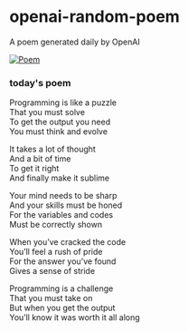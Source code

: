 
# openai-random-poem
 A poem generated daily by OpenAI

[![Poem](https://github.com/fbiego/openai-random-poem/actions/workflows/main.yml/badge.svg)](https://github.com/fbiego/openai-random-poem/actions/workflows/main.yml)

### today's poem  
  
Programming is like a puzzle  
That you must solve  
To get the output you need  
You must think and evolve  
  
It takes a lot of thought  
And a bit of time  
To get it right  
And finally make it sublime  
  
Your mind needs to be sharp  
And your skills must be honed  
For the variables and codes  
Must be correctly shown  
  
When you’ve cracked the code  
You’ll feel a rush of pride  
For the answer you’ve found  
Gives a sense of stride  
  
Programming is a challenge  
That you must take on  
But when you get the output  
You’ll know it was worth it all along